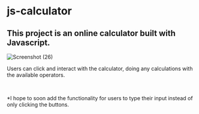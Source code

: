 # js-calculator
 
## This project is an online calculator built with Javascript.
![Screenshot (26)](https://github.com/priya-km/js-calculator/assets/118628757/8406a943-75c7-4396-b4fe-35c0573f0cf3)


<p>Users can click and interact with the calculator, doing any calculations with the available operators.</p>
<br>
<p>*I hope to soon add the functionality for users to type their input instead of only clicking the buttons.</p>
